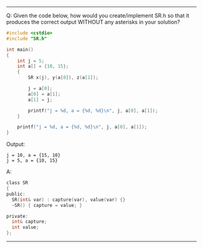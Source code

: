 
-----------------------

Q: Given the code below, how would you create/implement SR.h 
so that it produces the correct output WITHOUT any asterisks in your solution?

```c
#include <cstdio>
#include "SR.h"

int main()
{
    int j = 5;
    int a[] = {10, 15};
    {
        SR x(j), y(a[0]), z(a[1]);

        j = a[0];
        a[0] = a[1];
        a[1] = j;

        printf("j = %d, a = {%d, %d}\n", j, a[0], a[1]);
    }

    printf("j = %d, a = {%d, %d}\n", j, a[0], a[1]);
}
```

Output:

```
j = 10, a = {15, 10}
j = 5, a = {10, 15}
```

A:

```c
class SR
{
public:
  SR(int& var) : capture(var), value(var) {}
  ~SR() { capture = value; }

private:
  int& capture;
  int value;
};
```



--------------------------------

